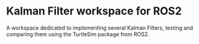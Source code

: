 # Kalman Filter workspace for ROS2

A workspace dedicated to implementing several Kalman Filters, testing and comparing them using the TurtleSim package from ROS2.
